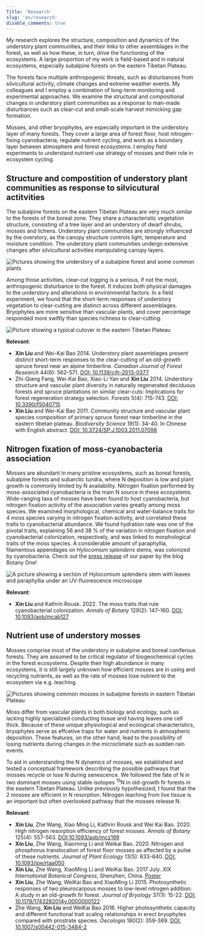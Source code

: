 ```yaml
---
Title: 'Research'
slug: 'en/research'
disable_comments: true
---
```


My research explores the structure, composition and dynamics of the understory plant communities, and their links to other assemblages in the forest, as well as how these, in turn, drive the functioning of the ecosystems. A large proportion of my work is field-based and in natural ecosystems, especially subalpine forests on the eastern Tibetan Plateau.

The forests face multiple anthropogenic threats, such as disturbances from silvicultural activity, climate changes and extreme weather events. My colleagues and I employ a combination of long-term monitoring and experimental approaches. We examine the structural and compositional changes in understory plant communities as a response to man-made disturbances such as clear-cut and small-scale harvest mimicking gap formation. 

Mosses, and other bryophytes, are especially important in the understory layer of many forests. They cover a large area of forest floor, host nitrogen-fixing cyanobacteria, regulate nutrient cycling, and work as a boundary layer between atmosphere and forest ecosystems. I employ field experiments to understand nutrient use strategy of mosses and their role in ecosystem cycling. 

## Structure and compostition of understory plant communities as response to silvicutural actitvities 

The subalpine forests on the eastern Tibetan Plateau are very much similar to the forests of the boreal zone. They share a characteristic vegetation structure, consisting of a tree layer and an understory of dwarf shrubs, mosses and lichens. Understory plant communities are strongly influenced by the overstory, as the canopy structure controls light, temperature and moisture condition. The understory plant communities undergo extensive changes after silvicultural activities manipulating canopy layers. 

![Pictures showing the understory of a subalpine forest and some common plants](https://storage.live.com/items/D70A892E0DD05FA3!2947?authkey=AKNCRUpelpMuI5U)

Among those activities, clear-cut logging is a serious, if not the most, anthropogenic disturbance to the forest. It induces both physical damages to the understory and alterations in environmental factors. In a field experiment, we found that the short-term responses of understory vegetation to clear-cutting are distinct across different assemblages. Bryophytes are more sensitive than vascular plants, and cover percentage responded more swiftly than species richness to clear-cutting.

![Picture showing a typical cutover in the eastern Tibetan Plateau](https://storage.live.com/items/D70A892E0DD05FA3!2931?authkey=AKNCRUpelpMuI5U)

**Relevant**:

+ **Xin Liu** and Wei-Kai Bao 2014. Understory plant assemblages present distinct short-term responses to the clear-cutting of an old-growth spruce forest near an alpine timberline. *Canadian Journal of Forest Research* 44(6): 562-571. [DOI: 10.1139/cjfr-2013-0377](http://www.nrcresearchpress.com/doi/abs/10.1139/cjfr-2013-0377?j)
+ Zhi-Qiang Fang, Wei-Kai Bao, Xiao-Li Yan and **Xin Liu** 2014. Understory structure and vascular plant diversity in naturally regenerated deciduous forests and spruce plantations on similar clear-cuts: Implications for forest regeneration strategy selection. *Forests* 5(4): 715-743. [DOI: 10.3390/f5040715](http://www.mdpi.com/1999-4907/5/4/715)
+ **Xin Liu** and Wei-Kai Bao 2011. Community structure and vascular plant species composition of primary spruce forest near timberline in the eastern tibetan plateau. *Biodiversity Science* 19(1): 34-40. In Chinese with English abstract. [DOI: 10.3724/SP.J.1003.2011.07098](http://www.biodiversity-science.net/CN/abstract/abstract9491.shtml) 

## Nitrogen fixation of moss-cyanobacteria association

Mosses are abundant in many pristine ecosystems, such as boreal forests, subalpine forests and subarctic tundra, where N deposition is low and plant growth is commonly limited by N availability. Nitrogen fixation performed by moss-associated cyanobacteria is the main N source in these ecosystems. Wide-ranging taxa of mosses have been found to host cyanobacteria, but nitrogen fixation activity of the association varies greatly among moss species. We examined morphological, chemical and water-balance traits for 4 moss species varying in nitrogen fixation activity, and correlated these traits to cyanobacterial abundance. We found hydration rate was one of the pivotal traits, explaining 56 and 38 % of the variation in nitrogen fixation and cyanobacterial colonization, respectively, and was linked to morphological traits of the moss species. A considerable amount of paraphyllia, filamentous appendages on *Hylocomium splendens* stems, was colonized by cyanobacteria. Check out the [press release](https://www.botany.one/2022/02/what-does-cyanobacteria-look-for-in-a-good-moss-host/) of our paper by the blog Botany One!

![A picture showing a section of *Hylocomium splendens* stem with leaves and paraphyllia under an UV-fluorescence microscope](https://storage.live.com/items/D70A892E0DD05FA3!2935?authkey=AKNCRUpelpMuI5U)

**Relevant**:

+ **Xin Liu** and Kathrin Rousk. 2022. The moss traits that rule cyanobacterial colonization. *Annals of Botany* 129(2): 147–160. [DOI: 10.1093/aob/mcab127](https://academic.oup.com/aob/article/129/2/147/6386096)

## Nutrient use of understory mosses

Mosses comprise most of the understory in subalpine and boreal coniferous forests. They are assumed to be critical regulator of biogeochemical cycles in the forest ecosystems. Despite their high abundance in many ecosystems, it is still largely unknown how efficient mosses are in using and recycling nutrients, as well as the rate of mosses lose nutrient to the ecosystem via e.g. leaching. 

![Pictures showing common mosses in subalpine forests in eastern Tibetan Plateau](https://storage.live.com/items/D70A892E0DD05FA3!2928?authkey=AKNCRUpelpMuI5U)

Moss differ from vascular plants in both biology and ecology, such as lacking highly specialized conducting tissue and having leaves one cell thick. Because of these unique physiological and ecological characteristics, bryophytes serve as effcetive traps for water and nutrients in atmospheric deposition. These features, on the other hand, lead to the possibility of losing nutrients during changes in the microclimate such as sudden rain events. 

To aid in understanding the N dynamics of mosses, we established and tested a conceptual framework describing the possible pathways that mosses recycle or lose N during senescence. We followed the fate of N in two dominant mosses using stable isotopes <sup>15</sup>N in old-growth fir forests in the eastern Tibetan Plateau. Unlike previously hypothesized, I found that the 2 mosses are efficient in N resorption. Nitrogen leaching from live tissue is an important but often overlooked pathway that the mosses release N. 

<!-- <img src="https://storage.live.com/items/D70A892E0DD05FA3!2929?authkey=AKNCRUpelpMuI5U" width="400" alt="Pictures of Actinothuidium and Hylocomium"> -->

**Relevant**:

+ **Xin Liu**, Zhe Wang, Xiao Ming Li, Kathrin Rousk and Wei Kai Bao. 2020. High nitrogen resorption efficiency of forest mosses. *Annals of Botany* 125(4): 557-563. [DOI:10.1093/aob/mcz199](https://doi.org/10.1093/aob/mcz199)
+ **Xin Liu**, Zhe Wang, Xiaoming Li and Weikai Bao. 2020. Nitrogen and phosphorus translocation of forest floor mosses as affected by a pulse of these nutrients. *Journal of Plant Ecology* 13(5): 633-640. [DOI: 10.1093/jpe/rtaa050](https://doi.org/10.1093/jpe/rtaa050)
+ **Xin Liu**, Zhe Wang, XiaoMing Li and WeiKai Bao. 2017 July. *XIX International Botanical Congress*, Shenzhen, China. [Poster](https://storage.live.com/items/D70A892E0DD05FA3!2930?authkey=AKNCRUpelpMuI5U)
+ **Xin Liu**, Zhe Wang, WeiKai Bao and XiaoMing Li 2015. Photosynthetic responses of two pleurocarpous mosses to low-level nitrogen addition: A study in an old-growth fir forest. *Journal of Bryology* 37(1): 15-22. [DOI: 10.1179/1743282014y.0000000122](http://www.tandfonline.com/doi/full/10.1179/1743282014Y.0000000122)
+ Zhe Wang, **Xin Liu** and WeiKai Bao 2016. Higher photosynthetic capacity and different functional trait scaling relationships in erect bryophytes compared with prostrate species. *Oecologia* 180(2): 359-369. [DOI: 10.1007/s00442-015-3484-2](https://link.springer.com/article/10.1007/s00442-015-3484-2)

